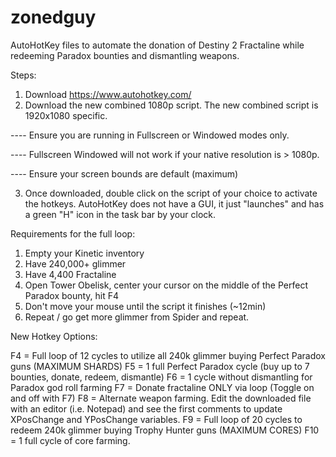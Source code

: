 # zonedguy

AutoHotKey files to automate the donation of Destiny 2 Fractaline while redeeming Paradox bounties and dismantling weapons.

Steps:
1) Download https://www.autohotkey.com/
2) Download the new combined 1080p script. The new combined script is 1920x1080 specific.

---- Ensure you are running in Fullscreen or Windowed modes only.

---- Fullscreen Windowed will not work if your native resolution is > 1080p.

---- Ensure your screen bounds are default (maximum)

3) Once downloaded, double click on the script of your choice to activate the hotkeys. AutoHotKey does not have a GUI, it just "launches" and has a green "H" icon in the task bar by your clock.

Requirements for the full loop:
1) Empty your Kinetic inventory
2) Have 240,000+ glimmer
3) Have 4,400 Fractaline
4) Open Tower Obelisk, center your cursor on the middle of the Perfect Paradox bounty, hit F4
5) Don't move your mouse until the script it finishes (~12min)
6) Repeat / go get more glimmer from Spider and repeat.

New Hotkey Options:

F4 = Full loop of 12 cycles to utilize all 240k glimmer buying Perfect Paradox guns (MAXIMUM SHARDS)
F5 = 1 full Perfect Paradox cycle (buy up to 7 bounties, donate, redeem, dismantle)
F6 = 1 cycle without dismantling for Paradox god roll farming
F7 = Donate fractaline ONLY via loop (Toggle on and off with F7)
F8 = Alternate weapon farming. Edit the downloaded file with an editor (i.e. Notepad) and see the first comments to update XPosChange and YPosChange variables.
F9 = Full loop of 20 cycles to redeem 240k glimmer buying Trophy Hunter guns (MAXIMUM CORES)
F10 = 1 full cycle of core farming.
